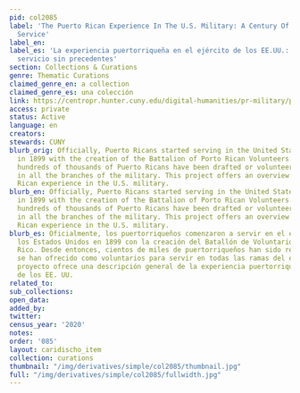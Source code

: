 ```yaml
---
pid: col2085
label: 'The Puerto Rican Experience In The U.S. Military: A Century Of Unheralded
  Service'
label_en:
label_es: 'La experiencia puertorriqueña en el ejército de los EE.UU.: Un siglo de
  servicio sin precedentes'
section: Collections & Curations
genre: Thematic Curations
claimed_genre_en: a collection
claimed_genre_es: una colección
link: https://centropr.hunter.cuny.edu/digital-humanities/pr-military/puerto-rican-experience-us-military-century-unheralded-service
access: private
status: Active
language: en
creators:
stewards: CUNY
blurb_orig: Officially, Puerto Ricans started serving in the United States military
  in 1899 with the creation of the Battalion of Porto Rican Volunteers. Since then,
  hundreds of thousands of Puerto Ricans have been drafted or volunteered to serve
  in all the branches of the military. This project offers an overview of the Puerto
  Rican experience in the U.S. military.
blurb_en: Officially, Puerto Ricans started serving in the United States military
  in 1899 with the creation of the Battalion of Porto Rican Volunteers. Since then,
  hundreds of thousands of Puerto Ricans have been drafted or volunteered to serve
  in all the branches of the military. This project offers an overview of the Puerto
  Rican experience in the U.S. military.
blurb_es: Oficialmente, los puertorriqueños comenzaron a servir en el ejército de
  los Estados Unidos en 1899 con la creación del Batallón de Voluntarios de Puerto
  Rico. Desde entonces, cientos de miles de puertorriqueños han sido reclutados o
  se han ofrecido como voluntarios para servir en todas las ramas del ejército. Este
  proyecto ofrece una descripción general de la experiencia puertorriqueña en el ejército
  de los EE. UU.
related_to:
sub_collections:
open_data:
added_by:
twitter:
census_year: '2020'
notes:
order: '085'
layout: caridischo_item
collection: curations
thumbnail: "/img/derivatives/simple/col2085/thumbnail.jpg"
full: "/img/derivatives/simple/col2085/fullwidth.jpg"
---
```

